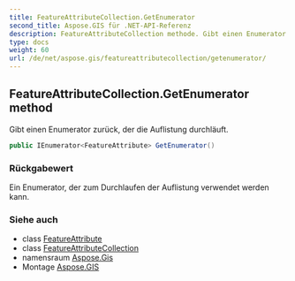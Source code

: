 ```yaml
---
title: FeatureAttributeCollection.GetEnumerator
second_title: Aspose.GIS für .NET-API-Referenz
description: FeatureAttributeCollection methode. Gibt einen Enumerator zurück der die Auflistung durchläuft.
type: docs
weight: 60
url: /de/net/aspose.gis/featureattributecollection/getenumerator/
---
```

## FeatureAttributeCollection.GetEnumerator method

Gibt einen Enumerator zurück, der die Auflistung durchläuft.

```csharp
public IEnumerator<FeatureAttribute> GetEnumerator()
```

### Rückgabewert

Ein Enumerator, der zum Durchlaufen der Auflistung verwendet werden kann.

### Siehe auch

* class [FeatureAttribute](../../featureattribute/)
* class [FeatureAttributeCollection](../)
* namensraum [Aspose.Gis](../../featureattributecollection/)
* Montage [Aspose.GIS](../../../)


